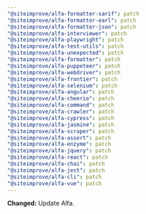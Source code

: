```yaml
---
"@siteimprove/alfa-formatter-sarif": patch
"@siteimprove/alfa-formatter-earl": patch
"@siteimprove/alfa-formatter-json": patch
"@siteimprove/alfa-interviewer": patch
"@siteimprove/alfa-playwright": patch
"@siteimprove/alfa-test-utils": patch
"@siteimprove/alfa-unexpected": patch
"@siteimprove/alfa-formatter": patch
"@siteimprove/alfa-puppeteer": patch
"@siteimprove/alfa-webdriver": patch
"@siteimprove/alfa-frontier": patch
"@siteimprove/alfa-selenium": patch
"@siteimprove/alfa-angular": patch
"@siteimprove/alfa-cheerio": patch
"@siteimprove/alfa-command": patch
"@siteimprove/alfa-crawler": patch
"@siteimprove/alfa-cypress": patch
"@siteimprove/alfa-jasmine": patch
"@siteimprove/alfa-scraper": patch
"@siteimprove/alfa-assert": patch
"@siteimprove/alfa-enzyme": patch
"@siteimprove/alfa-jquery": patch
"@siteimprove/alfa-react": patch
"@siteimprove/alfa-chai": patch
"@siteimprove/alfa-jest": patch
"@siteimprove/alfa-cli": patch
"@siteimprove/alfa-vue": patch
---
```


**Changed:** Update Alfa.
